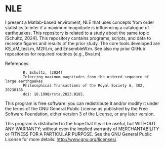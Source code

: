 # NLE

I present a Matlab-based enviroment, NLE that uses concepts from order statistics to infer if a maximum magnitude is influencing a catalogue of earthquakes.  This repository is related to a study about the same topic [Schultz, 2024].  This repository contains programs, scripts, and data to recreate figures and results of the prior study.  The core tools developed are KS_dM_test.m, M2fit.m, and EnsembleW.m.  See also my prior GitHub repositories for required routines (e.g., Bval.m).

References: 
            
            R. Schultz, (2024)
            Inferring maximum magnitudes from the ordered sequence of large earthquakes
            Philosophical Transactions of the Royal Society A, 382, 20230185.
            doi: 10.1098/rsta.2023.0185.
            

This program is free software: you can redistribute it and/or modify it under the terms of the GNU General Public License as published by the Free Software Foundation, either version 3 of the License, or any later version.

This program is distributed in the hope that it will be useful, but WITHOUT ANY WARRANTY; without even the implied warranty of MERCHANTABILITY or FITNESS FOR A PARTICULAR PURPOSE.  See the GNU General Public License for more details: http://www.gnu.org/licenses/
